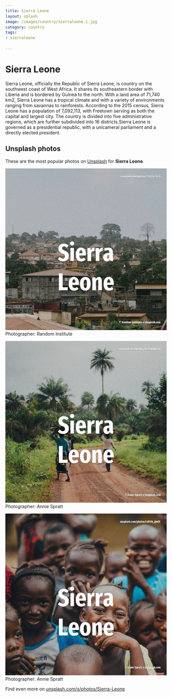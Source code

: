 ```yaml
---
title: Sierra Leone
layout: splash
image: /images/country/sierraleone.1.jpg
category: country
tags:
- sierraleone

---
```

# Sierra Leone

Sierra Leone, officially the Republic of Sierra Leone, is country on the southwest coast of West  Africa. It shares its southeastern border with Liberia and is bordered by Guinea to the north. With a land area of 71,740 km2, Sierra Leone has a tropical climate and with a variety of  environments ranging from savannas to rainforests. According to the 2015 census, Sierra Leone has a population of 7,092,113, with Freetown serving as  both the capital and largest city. The country is divided into five administrative regions, which are further subdivided into 16  districts.Sierra Leone is governed as a presidential republic, with a unicameral parliament and a  directly elected president. 

 
## Unsplash photos
These are the most popular photos on [Unsplash](https://unsplash.com) for **Sierra Leone**.
 
![Sierra Leone](/images/country/sierraleone.1.jpg)
Photographer:  Random Institute
 
![Sierra Leone](/images/country/sierraleone.2.jpg)
Photographer:  Annie Spratt
 
![Sierra Leone](/images/country/sierraleone.3.jpg)
Photographer:  Annie Spratt
 
Find even more on [unsplash.com/s/photos/Sierra-Leone](https://unsplash.com/s/photos/Sierra-Leone)
 
